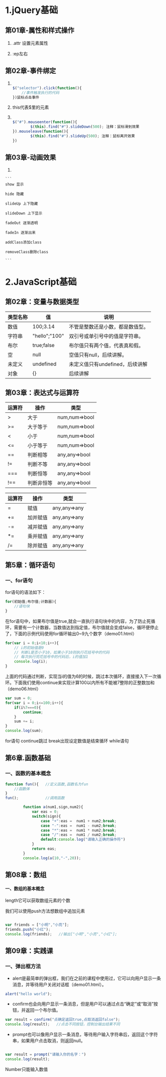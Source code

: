 # 1.jQuery基础

## 第01章-属性和样式操作

1. .attr 设置元素属性

2. :ep左右

##  第02章-事件绑定

1.  
    ```js

    $("selector").click(function(){
        //事件触发执行的代码
    })鼠标点击事件

    ```

2. this代表$里的元素

3. 
    ```js

    $("#").mouseenter(function(){
			$(this).find("#").slideDown(500); 注释：鼠标滑到效果
    }).mouseleave(function(){
			$(this).find("#").slideUp(500); 注释：鼠标离开效果
    })
    
    ```

## 第03章-动画效果

1. 

    ```
    show 显示

    hide 隐藏

    slideUp 上下隐藏

    slideDown 上下显示

    fadeOut 逐渐透明

    fadeIn 逐渐出来

    addClass添加class

    removeClass删除class

    ```

#  2.JavaScript基础

## 第02章：变量与数据类型

|类型名称 |值|说明|
|---------|------|----------------|
|数值     |100;3.14  |不管是整数还是小数，都是数值型。|
|字符串   |"hello";"100"  |双引号或单引号中的值是字符串。|
|布尔     |true;false  |布尔值只有两个值，代表真和假。|
|空       |null|空值只有null，后续讲解。|
|未定义   |undefined  |未定义值只有undefined，后续讲解|
|对象     |{}  |后续讲解|

## 第03章：表达式与运算符

|运算符|操作|类型|
|------|----|--------|
|>|大于|num,num=>bool|
|>=|大于等于|num,num=>bool|
|<|小于|num,num=>bool|
|<=|小于等于|num,num=>bool|
|==|判断相等|any,any=>bool|
|!=|判断不等|any,any=>bool|
|===|判断恒等|any,any=>bool|
|!==|判断非恒等|any,any=>bool|

|运算符|操作|类型|
|------|----|--------|
|=|赋值|any,any=>any|
|+=|加并赋值|any,any=>any|
|-=|减并赋值|any,any=>any|
|*=|乘并赋值|any,any=>any|
|/=|除并赋值|any,any=>any|

## 第5章：循环语句

###  一、for语句
for语句的语法如下：
``` js
for(初始值;布尔值;计数器){
    //语句块
}
```
在for语句中，如果布尔值是true,就会一直执行语句块中的内容，为了防止死循环，需要有一个计数器，当数值达到指定值，布尔值就会变成false，循环便停止了，下面的示例代码使用for循环输出0~9九个数字（demo01.html）

``` js
for(var i = 0;i<10;i++){  
    // i的初始值是0
    // 判断i是否小于10，如果小于10则执行花括号中的代码
    // 每次执行完花括号中的代码后，i的值加1
    console.log(i);
}
```

上面的代码通过判断，实现当i的值为6的时候，跳过本次循环，直接接入下一次循环。下面我们使用continue来实现计算100以内所有不能被7整除的正整数加和（demo06.html）
``` js
var sum = 0;
for(var i = 0;i<=100;i++){
    if(i%7===0){
        continue;
    }
    sum += i;
}
console.log(sum);
```

for语句 continue跳过 break出现设定数值是结束循环
while语句

## 第6章.函数基础

###  一、函数的基本概念

``` js
function fun(){   //定义函数,函数名为fun
    //函数体
}
fun();            //调用函数
```

```js
        function a(num1,sign,num2){
            var eas = 0;
            switch(sign){
                case "+":eas =  num1 + num2;break;
                case "-":eas =  num1 - num2;break;
                case "*":eas =  num1 * num2;break;
                case "/":eas =  num1 / num2;break;
                default:console.log("请输入正确的操作符")
            }
            return eas;
        }
        console.log(a(10,"-",20));

```

##  第08章：数组

#### 一、数组的基本概念

 length它可以获取数组元素的个数

 我们可以使用push方法想数组中追加元素

``` js

var friends = ["小明","小亮"];
friends.push("小红");
console.log(friends);   //输出["小明","小亮","小红"];

```

## 第09章：实践课

### 一、弹出框方法

* alert是最简单的弹出框，我们在之前的课程中使用过，它可以向用户显示一条消息，并等待用户关闭对话框（demo01.html）。
``` js
alert("hello world");
```

* confirm也会向用户显示一条消息，但是用户可以通过点击“确定”或“取消”按钮，并返回一个布尔值。
``` js
var result = confirm("点确定返回true,点取消返回false");
console.log(result);   //点击不同按钮，控制台输出结果不同
```

* prompt也可以像用户显示一条消息，等待用户输入字符串后，返回这个字符串，如果用户点击取消，则返回null。
``` js

var result = prompt("请输入你的名字：")
console.log(result); 

```

 Number只能输入数值